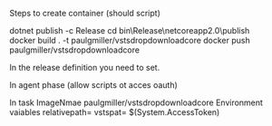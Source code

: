 Steps to create container (should script)

dotnet publish -c Release
cd bin\Release\netcoreapp2.0\publish\
docker build . -t paulgmiller/vstsdropdownloadcore
docker push paulgmiller/vstsdropdownloadcore

In the release definition you need to set.

In agent phase (allow scripts ot acces oauth)

In task
ImageNmae
paulgmiller/vstsdropdownloadcore
Environment vaiables 
relativepath=<whateveer subpath>
vstspat= $(System.AccessToken)